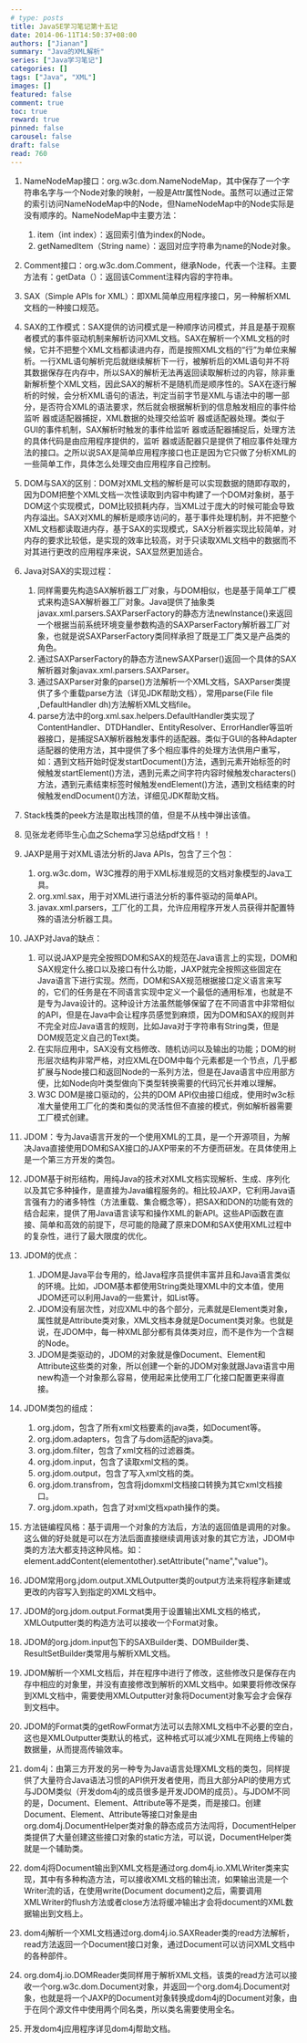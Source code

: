 ```yaml
---
# type: posts 
title: JavaSE学习笔记第十五记
date: 2014-06-11T14:50:37+08:00
authors: ["Jianan"]
summary: "Java的XML解析"
series: ["Java学习笔记"]
categories: []
tags: ["Java", "XML"]
images: []
featured: false
comment: true
toc: true
reward: true
pinned: false
carousel: false
draft: false
read: 760
---
```


1. NameNodeMap接口：org.w3c.dom.NameNodeMap，其中保存了一个字符串名字与一个Node对象的映射，一般是Attr属性Node。虽然可以通过正常的索引访问NameNodeMap中的Node，但NameNodeMap中的Node实际是没有顺序的。NameNodeMap中主要方法：
    1. item（int index）：返回索引值为index的Node。
    2. getNamedItem（String name）：返回对应字符串为name的Node对象。

2. Comment接口：org.w3c.dom.Comment，继承Node，代表一个注释。主要方法有：getData（）：返回该Comment注释内容的字符串。

3. SAX（Simple APIs for XML）：即XML简单应用程序接口，另一种解析XML文档的一种接口规范。

4. SAX的工作模式：SAX提供的访问模式是一种顺序访问模式，并且是基于观察者模式的事件驱动机制来解析访问XML文档。SAX在解析一个XML文档的时候，它并不把整个XML文档都读进内存，而是按照XML文档的“行”为单位来解析。一行XML语句解析完后就继续解析下一行，被解析后的XML语句并不将其数据保存在内存中，所以SAX的解析无法再返回读取解析过的内容，除非重新解析整个XML文档，因此SAX的解析不是随机而是顺序性的。SAX在逐行解析的时候，会分析XML语句的语法，判定当前字节是XML与语法中的哪一部分，是否符合XML的语法要求，然后就会根据解析到的信息触发相应的事件给监听 器或适配器捕捉，XML数据的处理交给监听 器或适配器处理。类似于GUI的事件机制，SAX解析时触发的事件给监听 器或适配器捕捉后，处理方法的具体代码是由应用程序提供的，监听 器或适配器只是提供了相应事件处理方法的接口。之所以说SAX是简单应用程序接口也正是因为它只做了分析XML的一些简单工作，具体怎么处理交由应用程序自己控制。

5. DOM与SAX的区别：DOM对XML文档的解析是可以实现数据的随即存取的，因为DOM把整个XML文档一次性读取到内容中构建了一个DOM对象树，基于DOM这个实现模式，DOM比较损耗内存，当XML过于庞大的时候可能会导致内存溢出。SAX对XML的解析是顺序访问的，基于事件处理机制，并不把整个XML文档都读取进内存，基于SAX的实现模式，SAX分析器实现比较简单，对内存的要求比较低，是实现的效率比较高，对于只读取XML文档中的数据而不对其进行更改的应用程序来说，SAX显然更加适合。

6. Java对SAX的实现过程：
    1. 同样需要先构造SAX解析器工厂对象，与DOM相似，也是基于简单工厂模式来构造SAX解析器工厂对象。Java提供了抽象类javax.xml.parsers.SAXParserFactory的静态方法newInstance()来返回一个根据当前系统环境变量参数构造的SAXParserFactory解析器工厂对象，也就是说SAXParserFactory类同样承担了既是工厂类又是产品类的角色。
    2. 通过SAXParserFactory的静态方法newSAXParser()返回一个具体的SAX解析器对象javax.xml.parsers.SAXParser。
    3. 通过SAXParser对象的parse()方法解析一个XML文档，SAXParser类提供了多个重载parse方法（详见JDK帮助文档），常用parse(File file ,DefaultHandler dh)方法解析XML文档file。
    4. parse方法中的org.xml.sax.helpers.DefaultHandler类实现了ContentHandler、DTDHandler、EntityResolver、ErrorHandler等监听 器接口，是捕捉SAX解析器触发事件的适配器。类似于GUI的各种Adapter适配器的使用方法，其中提供了多个相应事件的处理方法供用户重写，如：遇到文档开始时促发startDocument()方法，遇到元素开始标签的时候触发startElement()方法，遇到元素之间字符内容时候触发characters()方法，遇到元素结束标签时候触发endElement()方法，遇到文档结束的时候触发endDocument()方法，详细见JDK帮助文档。

7. Stack栈类的peek方法是取出栈顶的值，但是不从栈中弹出该值。

8. 见张龙老师毕生心血之Schema学习总结pdf文档！！

9. JAXP是用于对XML语法分析的Java APIs，包含了三个包：
    1. org.w3c.dom，W3C推荐的用于XML标准规范的文档对象模型的Java工具。
    2. org.xml.sax，用于对XML进行语法分析的事件驱动的简单API。
    3. javax.xml.parsers，工厂化的工具，允许应用程序开发人员获得并配置特殊的语法分析器工具。

10. JAXP对Java的缺点：
    1. 可以说JAXP是完全按照DOM和SAX的规范在Java语言上的实现，DOM和SAX规定什么接口以及接口有什么功能，JAXP就完全按照这些固定在Java语言下进行实现。然而，DOM和SAX规范根据接口定义语言来写的，它们的任务是在不同语言实现中定义一个最低的通用标准，也就是不是专为Java设计的。这种设计方法虽然能够保留了在不同语言中非常相似的API，但是在Java中会让程序员感觉到麻烦，因为DOM和SAX的规则并不完全对应Java语言的规则，比如Java对于字符串有String类，但是DOM规范定义自己的Text类。
    2. 在实际应用中，SAX没有文档修改、随机访问以及输出的功能；DOM的树形层次结构非常严格，对应XML在DOM中每个元素都是一个节点，几乎都扩展与Node接口和返回Node的一系列方法，但是在Java语言中应用部方便，比如Node向叶类型做向下类型转换需要的代码冗长并难以理解。
    3. W3C DOM是接口驱动的，公共的DOM API仅由接口组成，使用时w3c标准大量使用工厂化的类和类似的灵活性但不直接的模式，例如解析器需要工厂模式创建。

11. JDOM：专为Java语言开发的一个使用XML的工具，是一个开源项目，为解决Java直接使用DOM和SAX接口的JAXP带来的不方便而研发。在具体使用上是一个第三方开发的类包。

12. JDOM基于树形结构，用纯Java的技术对XML文档实现解析、生成、序列化以及其它多种操作，是直接为Java编程服务的。相比较JAXP，它利用Java语言强有力的诸多特性（方法重载、集合概念等），把SAX和DON的功能有效的结合起来，提供了用Java语言读写和操作XML的新API。这些API函数在直接、简单和高效的前提下，尽可能的隐藏了原来DOM和SAX使用XML过程中的复杂性，进行了最大限度的优化。

13. JDOM的优点：
    1. JDOM是Java平台专用的，给Java程序员提供丰富并且和Java语言类似的环境。比如，JDOM基本都使用String类处理XML中的文本值，使用JDOM还可以利用Java的一些累计，如List等。
    2. JDOM没有层次性，对应XML中的各个部分，元素就是Element类对象，属性就是Attribute类对象，XML文档本身就是Document类对象。也就是说，在JDOM中，每一种XML部分都有具体类对应，而不是作为一个含糊的Node。
    3. JDOM是类驱动的，JDOM的对象就是像Document、Element和Attribute这些类的对象，所以创建一个新的JDOM对象就跟Java语言中用new构造一个对象那么容易，使用起来比使用工厂化接口配置更来得直接。

14. JDOM类包的组成：
    1. org.jdom，包含了所有xml文档要素的java类，如Document等。
    2. org.jdom.adapters，包含了与dom适配的java类。
    3. org.jdom.filter，包含了xml文档的过滤器类。
    4. org.jdom.input，包含了读取xml文档的类。
    5. org.jdom.output，包含了写入xml文档的类。
    6. org.jdom.transfrom，包含将jdomxml文档接口转换为其它xml文档接口。
    7. org.jdom.xpath，包含了对xml文档xpath操作的类。

15. 方法链编程风格：基于调用一个对象的方法后，方法的返回值是调用的对象。这么做的好处就是可以在方法后面直接继续调用该对象的其它方法，JDOM中类的方法大都支持这种风格。如：element.addContent(elementother).setAttribute("name","value")。

16. JDOM常用org.jdom.output.XMLOutputter类的output方法来将程序新建或更改的内容写入到指定的XML文档中。

17. JDOM的org.jdom.output.Format类用于设置输出XML文档的格式，XMLOutputter类的构造方法可以接收一个Format对象。

18. JDOM的org.jdom.input包下的SAXBuilder类、DOMBuilder类、ResultSetBuilder类常用与解析XML文档。

19. JDOM解析一个XML文档后，并在程序中进行了修改，这些修改只是保存在内存中相应的对象里，并没有直接修改到解析的XML文档中。如果要将修改保存到XML文档中，需要使用XMLOutputter对象将Document对象写会才会保存到文档中。

20. JDOM的Format类的getRowFormat方法可以去除XML文档中不必要的空白，这也是XMLOutputter类默认的格式，这种格式可以减少XML在网络上传输的数据量，从而提高传输效率。

21. dom4j：由第三方开发的另一种专为Java语言处理XML文档的类包，同样提供了大量符合Java语法习惯的API供开发者使用，而且大部分API的使用方式与JDOM类似（开发dom4j的成员很多是开发JDOM的成员）。与JDOM不同的是，Document、Element、Attribute等不是类，而是接口。创建Document、Element、Attribute等接口对象是由org.dom4j.DocumentHelper类对象的静态成员方法闯将，DocumentHelper类提供了大量创建这些接口对象的static方法，可以说，DocumentHelper类就是一个辅助类。

22. dom4j将Document输出到XML文档是通过org.dom4j.io.XMLWriter类来实现，其中有多种构造方法，可以接收XML文档的输出流，如果输出流是一个Writer流的话，在使用write(Document document)之后，需要调用XMLWriter的flush方法或者close方法将缓冲输出才会将document的XML数据输出到文档上。

23. dom4j解析一个XML文档通过org.dom4j.io.SAXReader类的read方法解析，read方法返回一个Document接口对象，通过Document可以访问XML文档中的各种部件。

24. org.dom4j.io.DOMReader类同样用于解析XML文档，该类的read方法可以接收一个org.w3c.dom.Document对象，并返回一个org.dom4j.Document对象，也就是将一个JAXP的Document对象转换成dom4j的Document对象，由于在同个源文件中使用两个同名类，所以类名需要使用全名。

25. 开发dom4j应用程序详见dom4j帮助文档。
